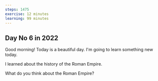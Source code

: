 ```yaml
---
steps: 1475
exercise: 12 minutes
learning: 99 minutes
---
```

## Day No 6 in 2022
Good morning! Today is a beautiful day.
I'm going to learn something new today.

I learned about the history of the Roman Empire.

What do you think about the Roman Empire?
